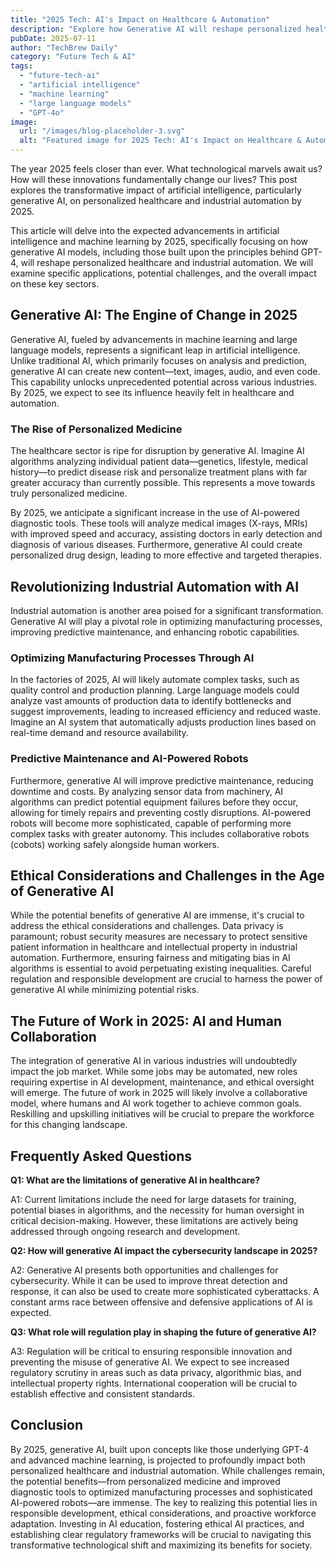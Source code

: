 ```yaml
---
title: "2025 Tech: AI's Impact on Healthcare & Automation"
description: "Explore how Generative AI will reshape personalized healthcare and industrial automation in 2025. Learn about the impact of artificial intelligence, machine learning, and large language models. Read now!"
pubDate: 2025-07-11
author: "TechBrew Daily"
category: "Future Tech & AI"
tags:
  - "future-tech-ai"
  - "artificial intelligence"
  - "machine learning"
  - "large language models"
  - "GPT-4o"
image:
  url: "/images/blog-placeholder-3.svg"
  alt: "Featured image for 2025 Tech: AI's Impact on Healthcare & Automation"
---
```


The year 2025 feels closer than ever.  What technological marvels await us? How will these innovations fundamentally change our lives?  This post explores the transformative impact of artificial intelligence, particularly generative AI, on personalized healthcare and industrial automation by 2025.

This article will delve into the expected advancements in artificial intelligence and machine learning by 2025, specifically focusing on how generative AI models, including those built upon the principles behind GPT-4, will reshape personalized healthcare and industrial automation.  We will examine specific applications, potential challenges, and the overall impact on these key sectors.

## Generative AI: The Engine of Change in 2025

Generative AI, fueled by advancements in machine learning and large language models, represents a significant leap in artificial intelligence.  Unlike traditional AI, which primarily focuses on analysis and prediction, generative AI can create new content—text, images, audio, and even code. This capability unlocks unprecedented potential across various industries.  By 2025, we expect to see its influence heavily felt in healthcare and automation.

### The Rise of Personalized Medicine

The healthcare sector is ripe for disruption by generative AI.  Imagine AI algorithms analyzing individual patient data—genetics, lifestyle, medical history—to predict disease risk and personalize treatment plans with far greater accuracy than currently possible. This represents a move towards truly personalized medicine.

By 2025, we anticipate a significant increase in the use of AI-powered diagnostic tools.  These tools will analyze medical images (X-rays, MRIs) with improved speed and accuracy, assisting doctors in early detection and diagnosis of various diseases.  Furthermore, generative AI could create personalized drug design, leading to more effective and targeted therapies.


## Revolutionizing Industrial Automation with AI

Industrial automation is another area poised for a significant transformation.  Generative AI will play a pivotal role in optimizing manufacturing processes, improving predictive maintenance, and enhancing robotic capabilities.

### Optimizing Manufacturing Processes Through AI

In the factories of 2025, AI will likely automate complex tasks, such as quality control and production planning.  Large language models could analyze vast amounts of production data to identify bottlenecks and suggest improvements, leading to increased efficiency and reduced waste.  Imagine an AI system that automatically adjusts production lines based on real-time demand and resource availability.

### Predictive Maintenance and AI-Powered Robots

Furthermore, generative AI will improve predictive maintenance, reducing downtime and costs.  By analyzing sensor data from machinery, AI algorithms can predict potential equipment failures before they occur, allowing for timely repairs and preventing costly disruptions.  AI-powered robots will become more sophisticated, capable of performing more complex tasks with greater autonomy.  This includes collaborative robots (cobots) working safely alongside human workers.


## Ethical Considerations and Challenges in the Age of Generative AI

While the potential benefits of generative AI are immense, it's crucial to address the ethical considerations and challenges.  Data privacy is paramount; robust security measures are necessary to protect sensitive patient information in healthcare and intellectual property in industrial automation.  Furthermore, ensuring fairness and mitigating bias in AI algorithms is essential to avoid perpetuating existing inequalities.  Careful regulation and responsible development are crucial to harness the power of generative AI while minimizing potential risks.

## The Future of Work in 2025: AI and Human Collaboration

The integration of generative AI in various industries will undoubtedly impact the job market. While some jobs may be automated, new roles requiring expertise in AI development, maintenance, and ethical oversight will emerge.  The future of work in 2025 will likely involve a collaborative model, where humans and AI work together to achieve common goals.  Reskilling and upskilling initiatives will be crucial to prepare the workforce for this changing landscape.


##  Frequently Asked Questions

**Q1: What are the limitations of generative AI in healthcare?**

A1: Current limitations include the need for large datasets for training, potential biases in algorithms, and the necessity for human oversight in critical decision-making.  However, these limitations are actively being addressed through ongoing research and development.

**Q2: How will generative AI impact the cybersecurity landscape in 2025?**

A2: Generative AI presents both opportunities and challenges for cybersecurity. While it can be used to improve threat detection and response, it can also be used to create more sophisticated cyberattacks.  A constant arms race between offensive and defensive applications of AI is expected.

**Q3: What role will regulation play in shaping the future of generative AI?**

A3: Regulation will be critical to ensuring responsible innovation and preventing the misuse of generative AI.  We expect to see increased regulatory scrutiny in areas such as data privacy, algorithmic bias, and intellectual property rights.  International cooperation will be crucial to establish effective and consistent standards.


## Conclusion

By 2025, generative AI, built upon concepts like those underlying GPT-4 and advanced machine learning, is projected to profoundly impact both personalized healthcare and industrial automation.  While challenges remain, the potential benefits—from personalized medicine and improved diagnostic tools to optimized manufacturing processes and sophisticated AI-powered robots—are immense. The key to realizing this potential lies in responsible development, ethical considerations, and proactive workforce adaptation.  Investing in AI education, fostering ethical AI practices, and establishing clear regulatory frameworks will be crucial to navigating this transformative technological shift and maximizing its benefits for society.